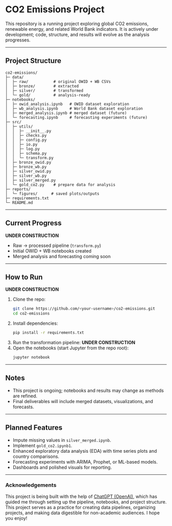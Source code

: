 # CO2 Emissions Project

This repository is a running project exploring global CO2 emissions, renewable energy, and related World Bank indicators.  It is actively under development; code, structure, and results will evolve as the analysis progresses.  

---

## Project Structure
```
co2-emissions/
├─ data/
│  ├─ raw/           # original OWID + WB CSVs
│  ├─ bronze/        # extracted
│  ├─ silver/        # transformed
│  └─ gold/          # analysis-ready
├─ notebooks/
│  ├─ owid_analysis.ipynb   # OWID dataset exploration
│  ├─ wb_analysis.ipynb     # World Bank dataset exploration
│  ├─ merged_analysis.ipynb # merged dataset (future)
│  └─ forecasting.ipynb     # forecasting experiments (future)
├─ src/
│  ├─ utils/
│  │  ├─ __init__.py
│  │  ├─ checks.py
│  │  ├─ config.py
│  │  ├─ io.py
│  │  ├─ log.py
│  │  ├─ schema.py
│  │  └─ transform.py
│  ├─ bronze_owid.py
│  ├─ bronze_wb.py
│  ├─ silver_owid.py
│  ├─ silver_wb.py
│  ├─ silver_merged.py
│  └─ gold_co2.py    # prepare data for analysis
├─ reports/
│  └─ figures/      # saved plots/outputs
├─ requirements.txt
└─ README.md
```

---

## Current Progress
**UNDER CONSTRUCTION**
- Raw → processed pipeline (`transform.py`)  
- Initial OWID + WB notebooks created  
- Merged analysis and forecasting coming soon  

---

## How to Run
**UNDER CONSTRUCTION**
1. Clone the repo:
   ```bash
   git clone https://github.com/<your-username>/co2-emissions.git
   cd co2-emissions
   ```
2. Install dependencies:
   ```bash
   pip install -r requirements.txt
   ```
3. Run the transformation pipeline:
   **UNDER CONSTRUCTION**
4. Open the notebooks (start Jupyter from the repo root):
   ```bash
   jupyter notebook
   ```

---

## Notes
- This project is ongoing; notebooks and results may change as methods are refined.  
- Final deliverables will include merged datasets, visualizations, and forecasts.  

---

## Planned Features
- Impute missing values in `silver_merged.ipynb`.
- Implement `gold_co2.ipynb1`. 
- Enhanced exploratory data analysis (EDA) with time series plots and country comparisons.  
- Forecasting experiments with ARIMA, Prophet, or ML-based models.  
- Dashboards and polished visuals for reporting.  

---

### Acknowledgements
This project is being built with the help of [ChatGPT (OpenAI)](https://chat.openai.com), which has guided me through setting up the pipeline, notebooks, and project structure. This project serves as a practice for creating data pipelines, organizing projects, and making data digestible for non-academic audiences. I hope you enjoy!
